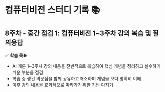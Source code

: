 # 컴퓨터비전 스터디 기록 📚  

## 8주차 - 중간 점검 1: 컴퓨터비전 1~3주차 강의 복습 및 질의응답

✅ **학습 목표**  
- AI 개론 1~3주차 강의 내용을 전반적으로 복습하여 핵심 개념을 정리하고 실수하기 쉬운 부분을 점검
- 학습 중 생긴 의문점을 함께 공유하고 해소하며 개념을 보다 명확히 이해
- 이후 강의 내용을 효과적으로 따라가기 위한 기반 다지기